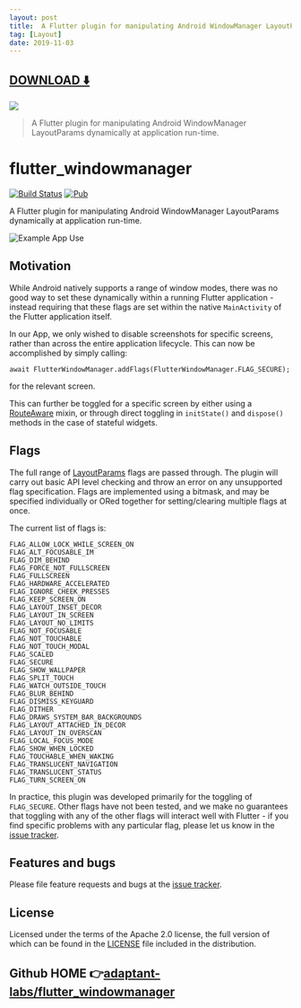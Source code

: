 ```yaml
---
layout: post
title:  A Flutter plugin for manipulating Android WindowManager LayoutParams
tag: [Layout]
date: 2019-11-03
---
```


 


## [DOWNLOAD ️⬇️ ](https://codeload.github.com/adaptant-labs/flutter_windowmanager/zip/master) 


 
![](https://flutterawesome.com/content/images/2019/10/flutter_windowmanagerx.jpg)
 
>
> A Flutter plugin for manipulating Android WindowManager LayoutParams dynamically at application run-time.
>

 
# flutter_windowmanager

[![Build Status](https://travis-ci.com/adaptant-labs/flutter_windowmanager.svg?branch=master)](https://travis-ci.com/adaptant-labs/flutter_windowmanager#)
[![Pub](https://img.shields.io/pub/v/flutter_windowmanager.svg)](https://pub.dartlang.org/packages/flutter_windowmanager)

A Flutter plugin for manipulating Android WindowManager LayoutParams
dynamically at application run-time.

![Example App Use](https://raw.githubusercontent.com/adaptant-labs/flutter_windowmanager/master/screenshot.jpg)

## Motivation

While Android natively supports a range of window modes, there was no
good way to set these dynamically within a running Flutter application -
instead requiring that these flags are set within the native
`MainActivity` of the Flutter application itself.

In our App, we only wished to disable screenshots for specific screens,
rather than across the entire application lifecycle. This can now be
accomplished by simply calling:

```
await FlutterWindowManager.addFlags(FlutterWindowManager.FLAG_SECURE);
```

for the relevant screen.

This can further be toggled for a specific screen by either using a
[RouteAware] mixin, or through direct toggling in `initState()` and
`dispose()` methods in the case of stateful widgets.

[RouteAware]: https://api.flutter.dev/flutter/widgets/RouteAware-class.html

## Flags

The full range of [LayoutParams] flags are passed through. The plugin
will carry out basic API level checking and throw an error on any
unsupported flag specification. Flags are implemented using a bitmask,
and may be specified individually or ORed together for setting/clearing
multiple flags at once.

The current list of flags is:

```
FLAG_ALLOW_LOCK_WHILE_SCREEN_ON
FLAG_ALT_FOCUSABLE_IM
FLAG_DIM_BEHIND
FLAG_FORCE_NOT_FULLSCREEN
FLAG_FULLSCREEN
FLAG_HARDWARE_ACCELERATED
FLAG_IGNORE_CHEEK_PRESSES
FLAG_KEEP_SCREEN_ON
FLAG_LAYOUT_INSET_DECOR
FLAG_LAYOUT_IN_SCREEN
FLAG_LAYOUT_NO_LIMITS
FLAG_NOT_FOCUSABLE
FLAG_NOT_TOUCHABLE
FLAG_NOT_TOUCH_MODAL
FLAG_SCALED
FLAG_SECURE
FLAG_SHOW_WALLPAPER
FLAG_SPLIT_TOUCH
FLAG_WATCH_OUTSIDE_TOUCH
FLAG_BLUR_BEHIND
FLAG_DISMISS_KEYGUARD
FLAG_DITHER
FLAG_DRAWS_SYSTEM_BAR_BACKGROUNDS
FLAG_LAYOUT_ATTACHED_IN_DECOR
FLAG_LAYOUT_IN_OVERSCAN
FLAG_LOCAL_FOCUS_MODE
FLAG_SHOW_WHEN_LOCKED
FLAG_TOUCHABLE_WHEN_WAKING
FLAG_TRANSLUCENT_NAVIGATION
FLAG_TRANSLUCENT_STATUS
FLAG_TURN_SCREEN_ON
```

In practice, this plugin was developed primarily for the toggling of
`FLAG_SECURE`. Other flags have not been tested, and we make no
guarantees that toggling with any of the other flags will interact well
with Flutter - if you find specific problems with any particular flag,
please let us know in the [issue tracker][tracker].

[LayoutParams]: https://developer.android.com/reference/android/view/WindowManager.LayoutParams.html

## Features and bugs

Please file feature requests and bugs at the [issue tracker][tracker].

[tracker]: https://github.com/adaptant-labs/flutter_windowmanager/issues

## License

Licensed under the terms of the Apache 2.0 license, the full version of which can be found in the
[LICENSE](LICENSE) file included in the distribution.
## Github HOME 👉[adaptant-labs/flutter_windowmanager](http://github.com/adaptant-labs/flutter_windowmanager)